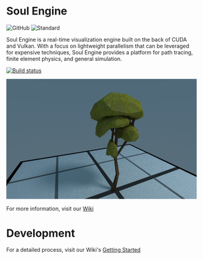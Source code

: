 # Soul Engine

![GitHub](https://img.shields.io/github/license/Synodic-Software/Soul-Engine.svg)
![Standard](https://img.shields.io/badge/C%2B%2B-20-blue.svg)


Soul Engine is a real-time visualization engine built on the back of CUDA and Vulkan. With a focus on lightweight parallelism that can be leveraged for expensive techniques, Soul Engine provides a platform for path tracing, finite element physics, and general simulation.

[![Build status](https://ci.appveyor.com/api/projects/status/ryye37u8hw4ofd5l?svg=true)](https://ci.appveyor.com/project/Synodic-Software/soul-engine)



![Tree Model](Resources/Images/Tree.png)

For more information, visit our [Wiki](https://github.com/Synodic-Software/Soul-Engine/wiki)

# Development

For a detailed process, visit our Wiki's [Getting Started](https://github.com/Synodic-Software/Soul-Engine/wiki/Getting-Started)
